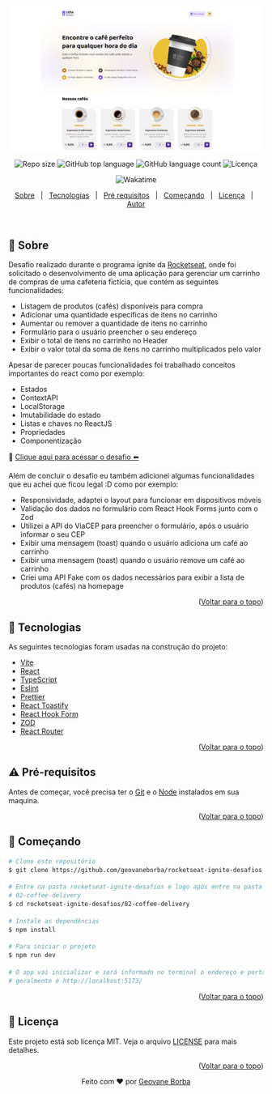 <img src="../assets/coffee-delivery.png" alt="Imagem do banner coffee delivery" />

<p align="center">
  <img alt="Repo size"  src="https://img.shields.io/github/repo-size/geovaneborba/rocketseat-ignite-desafios?color=4f46e5&style=for-the-badge">
  <img alt="GitHub top language"  src="https://img.shields.io/github/languages/top/geovaneborba/rocketseat-ignite-desafios?color=4f46e5&style=for-the-badge"> <img alt="GitHub language count"  src="https://img.shields.io/github/languages/count/geovaneborba/rocketseat-ignite-desafios?color=4f46e5&style=for-the-badge">
  <img alt="Licença" src="https://img.shields.io/github/license/geovaneborba/rocketseat-ignite-desafios?color=4f46e5&style=for-the-badge">
</p>

<p align='center'>
<img alt="Wakatime"  src="https://wakatime.com/badge/user/304db51b-872c-40ce-8ed3-afb6810c1e59/project/613636ac-3419-4d95-aed6-19506f87f7b5.svg?color=4f46e5&style=for-the-badge">
</p>

<p align="center">
  <a href="#dart-sobre">Sobre</a> &#xa0; | &#xa0;
  <a href="#rocket-tecnologias">Tecnologias</a> &#xa0; | &#xa0;
  <a href="#warning-pré-requisitos"> Pré requisitos</a> &#xa0; | &#xa0;
  <a href="#checkered_flag-começando">Começando</a> &#xa0; | &#xa0;
  <a href="#memo-licença">Licença</a> &#xa0; | &#xa0;
  <a href="https://github.com/geovaneborba" target="_blank">Autor</a>
</p>

<br>

## :dart: Sobre

<p>
  Desafio realizado durante o programa ignite da <a href='https://www.rocketseat.com.br/' target="_blank">Rocketseat</a>, onde
  foi solicitado o desenvolvimento de uma aplicação para gerenciar um carrinho de compras de uma cafeteria fictícia, que contém as seguintes funcionalidades:

- Listagem de produtos (cafés) disponíveis para compra
- Adicionar uma quantidade específicas de itens no carrinho
- Aumentar ou remover a quantidade de itens no carrinho
- Formulário para o usuário preencher o seu endereço
- Exibir o total de itens no carrinho no Header
- Exibir o valor total da soma de itens no carrinho multiplicados pelo valor

Apesar de parecer poucas funcionalidades foi trabalhado conceitos importantes do react como por exemplo:

- Estados
- ContextAPI
- LocalStorage
- Imutabilidade do estado
- Listas e chaves no ReactJS
- Propriedades
- Componentização

🎯 <a href="https://efficient-sloth-d85.notion.site/Desafio-02-Coffee-Delivery-30e42a21fdb44b09a85244fc2c3dbdf9" target="_blank">Clique aqui para acessar o desafio ⬅️</a>

Além de concluir o desafio eu também adicionei algumas funcionalidades que eu achei que ficou legal :D como por exemplo:

- Responsividade, adaptei o layout para funcionar em dispositivos móveis
- Validação dos dados no formulário com React Hook Forms junto com o Zod
- Utilizei a API do ViaCEP para preencher o formulário, após o usuário informar o seu CEP
- Exibir uma mensagem (toast) quando o usuário adiciona um café ao carrinho
- Exibir uma mensagem (toast) quando o usuário remove um café ao carrinho
- Criei uma API Fake com os dados necessários para exibir a lista de produtos (cafés) na homepage

</p>

<p align="right">(<a href="#top">Voltar para o topo</a>)</p>

## :rocket: Tecnologias

As seguintes tecnologias foram usadas na construção do projeto:

- [Vite](https://vitejs.dev/)
- [React](https://reactjs.org/docs/getting-started.html)
- [TypeScript](https://www.typescriptlang.org/)
- [Eslint](https://eslint.org/)
- [Prettier](https://prettier.io/)
- [React Toastify](https://fkhadra.github.io/react-toastify/introduction)
- [React Hook Form](https://react-hook-form.com/)
- [ZOD](https://github.com/colinhacks/zod)
- [React Router](https://reactrouter.com/en/main)

<p align="right">(<a href="#top">Voltar para o topo</a>)</p>

## :warning: Pré-requisitos

Antes de começar, você precisa ter o [Git](https://git-scm.com) e o [Node](https://nodejs.org/en/) instalados em sua maquina.

<p align="right">(<a href="#top">Voltar para o topo</a>)</p>

## :checkered_flag: Começando

```bash
# Clone este repositório
$ git clone https://github.com/geovaneborba/rocketseat-ignite-desafios.git

# Entre na pasta rocketseat-ignite-desafios e logo após entre na pasta
# 02-coffee-delivery
$ cd rocketseat-ignite-desafios/02-coffee-delivery

# Instale as dependências
$ npm install

# Para iniciar o projeto
$ npm run dev

# O app vai inicializar e será informado no terminal o endereço e porta onde estará rodando a aplicação
# geralmente é http://localhost:5173/
```

<p align="right">(<a href="#top">Voltar para o topo</a>)</p>

## :memo: Licença

Este projeto está sob licença MIT. Veja o arquivo [LICENSE](LICENSE.md) para mais detalhes.

<p align="right">(<a href="#top">Voltar para o topo</a>)</p>

<p align="center">Feito com ❤️ por <a href="https://github.com/geovaneborba" target="_blank">Geovane Borba</a></p>
